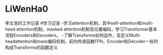 # LiWenHa0
李文浩的工作记录
#学习记录
-学习attention机制，其中self-attention和multi-head attention机制，masked attention机制及位置编码，学习Transformer基本流程Encoders和Decoders。
-了解Transforms如何运作，及定义Multi-headattention和mask编码机制，前向传递函数FFN，Encoder和Decoder一些列构成Transforms的函数定义
